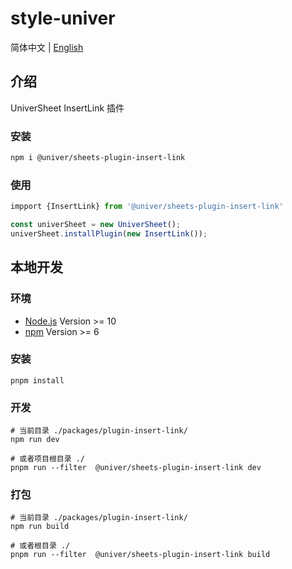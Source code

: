 # style-univer

简体中文 | [English](./README.md)

## 介绍

UniverSheet InsertLink 插件

### 安装

```bash
npm i @univer/sheets-plugin-insert-link
```

### 使用

```js
impport {InsertLink} from '@univer/sheets-plugin-insert-link'

const univerSheet = new UniverSheet();
univerSheet.installPlugin(new InsertLink());
```

## 本地开发

### 环境

-   [Node.js](https://nodejs.org/en/) Version >= 10
-   [npm](https://www.npmjs.com/) Version >= 6

### 安装

```
pnpm install
```

### 开发

```
# 当前目录 ./packages/plugin-insert-link/
npm run dev

# 或者项目根目录 ./
pnpm run --filter  @univer/sheets-plugin-insert-link dev
```

### 打包

```
# 当前目录 ./packages/plugin-insert-link/
npm run build

# 或者根目录 ./
pnpm run --filter  @univer/sheets-plugin-insert-link build
```
